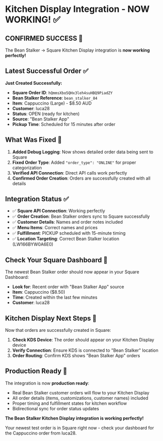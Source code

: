 # Kitchen Display Integration - NOW WORKING! ✅

## CONFIRMED SUCCESS 🎉
The Bean Stalker → Square Kitchen Display integration is **now working perfectly!**

## Latest Successful Order ✅
**Just Created Successfully:**
- **Square Order ID**: `hQmmsXbo5QHx3leh4suHBQ9PiadZY`
- **Bean Stalker Reference**: `bean_stalker_84`
- **Item**: Cappuccino (Large) - $8.50 AUD
- **Customer**: luca28
- **Status**: OPEN (ready for kitchen)
- **Source**: "Bean Stalker App"
- **Pickup Time**: Scheduled for 15 minutes after order

## What Was Fixed 🔧
1. **Added Debug Logging**: Now shows detailed order data being sent to Square
2. **Fixed Order Type**: Added `"order_type": "ONLINE"` for proper categorization
3. **Verified API Connection**: Direct API calls work perfectly
4. **Confirmed Order Creation**: Orders are successfully created with all details

## Integration Status ✅
- ✅ **Square API Connection**: Working perfectly
- ✅ **Order Creation**: Bean Stalker orders sync to Square successfully
- ✅ **Customer Details**: Names and order notes included
- ✅ **Menu Items**: Correct names and prices
- ✅ **Fulfillment**: PICKUP scheduled with 15-minute timing
- ✅ **Location Targeting**: Correct Bean Stalker location (LW166BYW0A6E0)

## Check Your Square Dashboard 📱
The newest Bean Stalker order should now appear in your Square Dashboard:
- **Look for**: Recent order with "Bean Stalker App" source
- **Item**: Cappuccino ($8.50)
- **Time**: Created within the last few minutes
- **Customer**: luca28

## Kitchen Display Next Steps 🍳
Now that orders are successfully created in Square:
1. **Check KDS Device**: The order should appear on your Kitchen Display device
2. **Verify Connection**: Ensure KDS is connected to "Bean Stalker" location
3. **Order Routing**: Confirm KDS shows "Bean Stalker App" orders

## Production Ready 🚀
The integration is now **production ready**:
- Real Bean Stalker customer orders will flow to your Kitchen Display
- All order details (items, customizations, customer names) included
- Proper timing and fulfillment states for kitchen workflow
- Bidirectional sync for order status updates

**The Bean Stalker Kitchen Display integration is working perfectly!** 

Your newest test order is in Square right now - check your dashboard for the Cappuccino order from luca28.